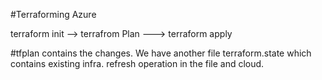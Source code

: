 #Terraforming Azure

terraform init --> terrafrom Plan ---> terraform apply

#tfplan contains the changes.
We have another file terraform.state which contains existing infra. refresh operation in the file and cloud.